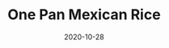 ---
  layout: recipe
  date: 2020-10-28
  slug: 2020-10-28-mexican-pan-rice
  title: One Pan Mexican Rice 
  categories:
    - Rice
    - Mexican
  featured_image: /images/Mexican-rice-pan-img8.jpg
  recipe:
    servings: 2 to 3
    prep: 10 minutes
    cook: 15 minutes
    ingredients_markdown: |-
      * 1 tbsp of vegetable oil for frying
      * 2 chicken breast from [Donald Russell](https://www.donaldrussell.com/free-range-chicken-breast-fillets-c683.html)
      * Half an onion, chopped
      * 1/2 smokey chorizo sausage, chopped
      * 1 red pepper, chopped
      * 1 green pepper, chopped
      * 1 yellow pepper, chopped
      * 4 garlic cloves, finely chopped
      * 1 pack of [Old El Paso Rice Mix](https://www.oldelpaso.co.uk/mexican-recipes/extra-mild-super-tasty-one-pan-rice)
      * 330 ml of cold water
      * 2 tbsp of jalepenos
      * 1 tin of mango or pineapple depending on preference
      * A small handful of coriander

    directions_markdown: |-
      - Chop the chicken, chorizon, onion, peppers and garlic.
      - Add the oil to a frying pan. Once up to heat, add the chiken and cook for approximately 4 minutes continously stirring.
      - Add the onions and chorizo. Cook for another 2 minutes.
      - Add the garlic and chopped peppers. Cook for another 2 minutes.
      - Add the Old El Paso mix with the water and stir well. 
      - Add the jalepenos and mango/pineapple. Allow to simmer until the water is almost gone.
      - Serve and garnish with coriander.
---